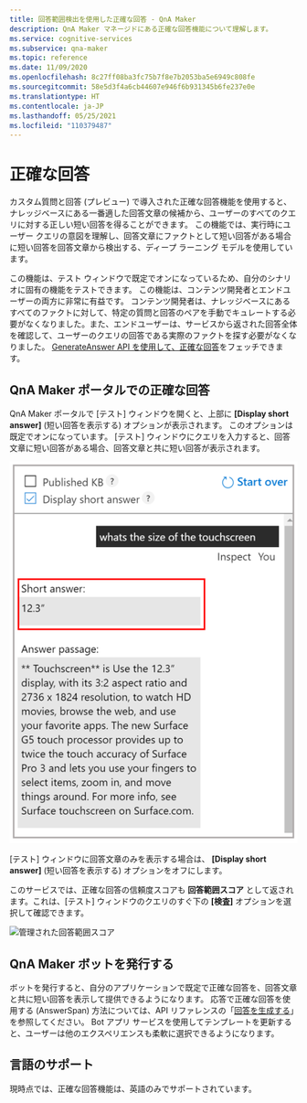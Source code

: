 ```yaml
---
title: 回答範囲検出を使用した正確な回答 - QnA Maker
description: QnA Maker マネージドにある正確な回答機能について理解します。
ms.service: cognitive-services
ms.subservice: qna-maker
ms.topic: reference
ms.date: 11/09/2020
ms.openlocfilehash: 8c27ff08ba3fc75b7f8e7b2053ba5e6949c808fe
ms.sourcegitcommit: 58e5d3f4a6cb44607e946f6b931345b6fe237e0e
ms.translationtype: HT
ms.contentlocale: ja-JP
ms.lasthandoff: 05/25/2021
ms.locfileid: "110379487"
---
```

# <a name="precise-answering"></a>正確な回答

カスタム質問と回答 (プレビュー) で導入された正確な回答機能を使用すると、ナレッジベースにある一番適した回答文章の候補から、ユーザーのすべてのクエリに対する正しい短い回答を得ることができます。 この機能では、実行時にユーザー クエリの意図を理解し、回答文章にファクトとして短い回答がある場合に短い回答を回答文章から検出する、ディープ ラーニング モデルを使用しています。 

この機能は、テスト ウィンドウで既定でオンになっているため、自分のシナリオに固有の機能をテストできます。 この機能は、コンテンツ開発者とエンドユーザーの両方に非常に有益です。 コンテンツ開発者は、ナレッジベースにあるすべてのファクトに対して、特定の質問と回答のペアを手動でキュレートする必要がなくなりました。また、エンドユーザーは、サービスから返された回答全体を確認して、ユーザーのクエリの回答である実際のファクトを探す必要がなくなりました。 [GenerateAnswer API を使用して、正確な回答](How-To/metadata-generateanswer-usage.md#get-precise-answers-with-generateanswer-api)をフェッチできます。

## <a name="precise-answering-on-qna-maker-portal"></a>QnA Maker ポータルでの正確な回答

QnA Maker ポータルで [テスト] ウィンドウを開くと、上部に **[Display short answer]** \(短い回答を表示する\) オプションが表示されます。 このオプションは既定でオンになっています。 [テスト] ウィンドウにクエリを入力すると、回答文章に短い回答がある場合、回答文章と共に短い回答が表示されます。
 
![マネージドが有効な [テスト] ウィンドウ](../QnAMaker/media/conversational-context/test-pane-with-managed.png)

[テスト] ウィンドウに回答文章のみを表示する場合は、 **[Display short answer]** \(短い回答を表示する\) オプションをオフにします。 

このサービスでは、正確な回答の信頼度スコアも **回答範囲スコア** として返されます。これは、[テスト] ウィンドウのクエリのすぐ下の **[検査]** オプションを選択して確認できます。

![管理された回答範囲スコア](../QnAMaker/media/conversational-context/inspect-precise-answer.png)

## <a name="publishing-a-qna-maker-bot"></a>QnA Maker ボットを発行する

ボットを発行すると、自分のアプリケーションで既定で正確な回答を、回答文章と共に短い回答を表示して提供できるようになります。 応答で正確な回答を使用する (AnswerSpan) 方法については、API リファレンスの「[回答を生成する](/rest/api/cognitiveservices/qnamakerv5.0-preview.1/knowledgebase/generateanswer#answerspan)」を参照してください。 Bot アプリ サービスを使用してテンプレートを更新すると、ユーザーは他のエクスペリエンスも柔軟に選択できるようになります。 

## <a name="language-support"></a>言語のサポート

現時点では、正確な回答機能は、英語のみでサポートされています。
